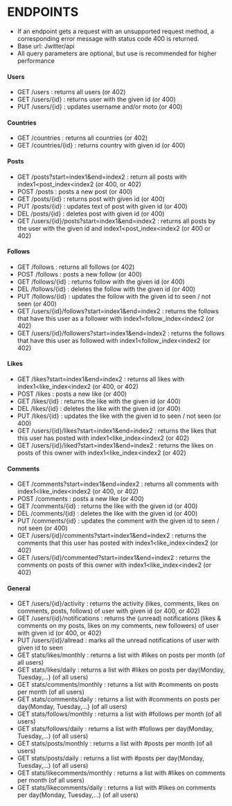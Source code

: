 # ENDPOINTS

* If an endpoint gets a request with an unsupported request method, a corresponding error message with status code 400 is returned. 
* Base url: Jwitter/api
* All query parameters are optional, but use is recommended for higher performance

#### Users
* GET   /users                                      :       returns all users (or 402)
* GET   /users/{id}                                 :       returns user with the given id (or 400) 
* PUT   /users/{id}                                 :       updates username and/or moto (or 400) 

#### Countries
* GET   /countries                                  :       returns all countries (or 402)
* GET   /countries/{id}                             :       returns country with given id (or 400)   

#### Posts
* GET   /posts?start=index1&end=index2              :       return all posts with index1<post_index<index2 (or 400, or 402)
* POST  /posts                                      :       posts a new post (or 400)
* GET   /posts/{id}                                 :       returns post with given id (or 400)
* PUT   /posts/{id}                                 :       updates text of post with given id (or 400)
* DEL   /posts/{id}                                 :       deletes post with given id (or 400)
* GET   /users/{id}/posts?start=index1&end=index2   :       returns all posts by the user with the given id and index1<post_index<index2 (or 400 or 402) 

#### Follows
* GET   /follows                                      :       returns all follows (or 402)
* POST  /follows                                      :       posts a new follow (or 400)
* GET   /follows/{id}                                 :       returns follow with the given id (or 400)
* DEL   /follows/{id}                                 :       deletes the follow with the given id (or 400)
* PUT   /follows/{id}                                 :       updates the follow with the given id to seen / not seen (or 400)
* GET   /users/{id}/follows?start=index1&end=index2   :       returns the follows that have this user as a follower with index1<follow_index<index2 (or 402)
* GET   /users/{id}/followers?start=index1&end=index2 :       returns the follows that have this user as followed with index1<follow_index<index2 (or 402)

#### Likes
* GET   /likes?start=index1&end=index2              :       returns all likes with index1<like_index<index2 (or 400, or 402)
* POST  /likes                                      :       posts a new like (or 400)
* GET   /likes/{id}                                 :       returns the like with the given id (or 400)
* DEL   /likes/{id}                                 :       deletes the like with the given id (or 400)
* PUT   /likes/{id}                                 :       updates the like with the given id to seen / not seen (or 400)
* GET   /users/{id}/likes?start=index1&end=index2   :       returns the likes that this user has posted with index1<like_index<index2 (or 402)
* GET   /users/{id}/liked?start=index1&end=index2   :       returns the likes on posts of this owner with index1<like_index<index2 (or 402)

#### Comments
* GET   /comments?start=index1&end=index2              :       returns all comments with index1<like_index<index2 (or 400, or 402)
* POST  /comments                                      :       posts a new like (or 400)
* GET   /comments/{id}                                 :       returns the like with the given id (or 400)
* DEL   /comments/{id}                                 :       deletes the like with the given id (or 400)
* PUT   /comments/{id}                                 :       updates the comment with the given id to seen / not seen (or 400)
* GET   /users/{id}/comments?start=index1&end=index2   :       returns the comments that this user has posted with index1<like_index<index2 (or 402)
* GET   /users/{id}/commented?start=index1&end=index2  :       returns the comments on posts of this owner with index1<like_index<index2 (or 402)

#### General
* GET   /users/{id}/activity                            :       returns the activity (likes, comments, likes on comments, posts, follows) of user with given id (or 400, or 402)
* GET   /users/{id}/notifications                       :       returns the (unread) notifications (likes & comments on my posts, likes on my comments, new followers) of user with given id (or 400, or 402)
* PUT   /users/{id}/allread                             :       marks all the unread notifications of user with given id to seen
* GET   stats/likes/monthly                             :       returns a list with #likes on posts per month (of all users)
* GET   stats/likes/daily                               :       returns a list with #likes on posts per day(Monday, Tuesday,...) (of all users)
* GET   stats/comments/monthly                          :       returns a list with #comments on  posts per month (of all users)
* GET   stats/comments/daily                            :       returns a list with #comments on  posts per day(Monday, Tuesday,...) (of all users)
* GET   stats/follows/monthly                           :       returns a list with #follows per month (of all users)
* GET   stats/follows/daily                             :       returns a list with #follows per day(Monday, Tuesday,...) (of all users)
* GET   stats/posts/monthly                             :       returns a list with #posts per month (of all users)
* GET   stats/posts/daily                               :       returns a list with #posts per day(Monday, Tuesday,...) (of all users)
* GET   stats/likecomments/monthly                      :       returns a list with #likes on comments per month (of all users)
* GET   stats/likecomments/daily                        :       returns a list with #likes on comments per day(Monday, Tuesday,...) (of all users)